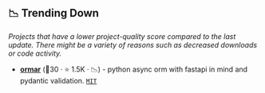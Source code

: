 ## 📉 Trending Down

_Projects that have a lower project-quality score compared to the last update. There might be a variety of reasons such as decreased downloads or code activity._

- <b><a href="https://github.com/collerek/ormar">ormar</a></b> (🥈30 ·  ⭐ 1.5K · 📉) - python async orm with fastapi in mind and pydantic validation. <code><a href="http://bit.ly/34MBwT8">MIT</a></code>

